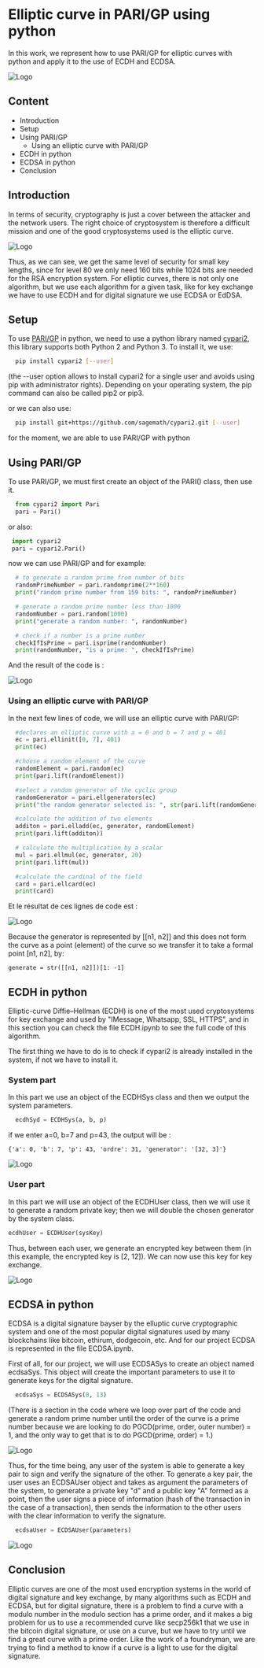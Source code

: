 
# Elliptic curve in PARI/GP using python

In this work, we represent how to use PARI/GP for elliptic curves with python and apply it to the use of ECDH and ECDSA.

![Logo](https://blogger.googleusercontent.com/img/b/R29vZ2xl/AVvXsEj6nzj-tSLlIfcup9vu7JQoRtqT5_1vkyeGsra49TT2MKTVKWelhStiNzhAXdDjrDHrIESRD-OAA6oawFcwYRHOH7R8v4iKMhLkyFWlzjUI_li19mHrbIXI9HxtQ2iZvd5gCccdGoS2KxUhs_Qs5wSz_AQfay7NmCTB_H0CSQ5oSMQ8a55ln_J3r5eYaw/s1545/ECCforGithub.png)
## Content
- Introduction
- Setup
- Using PARI/GP
  - Using an elliptic curve with PARI/GP
- ECDH in python
- ECDSA in python
- Conclusion
## Introduction

In terms of security, cryptography is just a cover between the attacker and the network users. The right choice of cryptosystem is therefore a difficult mission and one of the good cryptosystems used is the elliptic curve.

![Logo](https://blogger.googleusercontent.com/img/b/R29vZ2xl/AVvXsEjmY6f4FJCtk1EKPmm3QpqOTTX_fJab5uxsUMCPnDhY3rmeEsk9kE2SKTlMZnKR4PVgQ6sEaBIc9uBOdEluwUuEOJ1DIlKjJ46jWdMhqtdaZquTIeK5RiNKIIjLdNRYf8eCjjvlQZ0tD5NsuBsPuPMPtq3BzSCbd0Sm_apMXwEb37gPQ2ZYx9TEg2Uf1Q/s496/download.png)

Thus, as we can see, we get the same level of security for small key lengths, since for level 80 we only need 160 bits while 1024 bits are needed for the RSA encryption system. For elliptic curves, there is not only one algorithm, but we use each algorithm for a given task, like for key exchange we have to use ECDH and for digital signature we use ECDSA or EdDSA.

## Setup

To use [PARI/GP](https://pari.math.u-bordeaux.fr/doc.html) in python, we need to use a python library named [cypari2](https://github.com/sagemath/cypari2), this library supports both Python 2 and Python 3. To install it, we use:

```bash
  pip install cypari2 [--user]
```
(the --user option allows to install cypari2 for a single user and avoids using pip with administrator rights). Depending on your operating system, the pip command can also be called pip2 or pip3.

or we can also use:

```bash
  pip install git+https://github.com/sagemath/cypari2.git [--user]
```

for the moment, we are able to use PARI/GP with python

## Using PARI/GP

To use PARI/GP, we must first create an object of the PARI() class, then use it.

```python
  from cypari2 import Pari
  pari = Pari()
```
 or also:

 ```python
  import cypari2
  pari = cypari2.Pari()
 ```
now we can use PARI/GP and for example:

```python
  # to generate a random prime from number of bits
  randomPrimeNumber = pari.randomprime(2**160)
  print("random prime number from 159 bits: ", randomPrimeNumber)

  # generate a random prime number less than 1000
  randomNumber = pari.random(1000)
  print("generate a random number: ", randomNumber)

  # check if a number is a prime number
  checkIfIsPrime = pari.isprime(randomNumber)
  print(randomNumber, "is a prime: ", checkIfIsPrime)
```

And the result of the code is :

![Logo](https://blogger.googleusercontent.com/img/b/R29vZ2xl/AVvXsEiZCAopF99i0NGCjWa3gHk_xz96F0m5ju7VFf0NJFatcYttvtbARbzvxN8S-XsmxGlSewsW7znZo_Gwvr9dZpdeyUF4ILNMuVR1LgJ27oyjWJJhmmW7PLk3ffPwj24mXDkjAPrLDNPgxjZfMu3ZkCfhPQLp4i_JAq48KASlyrusPF4RHTs6gwEnneVJEA/s1600/ckech.png)

### Using an elliptic curve with PARI/GP

In the next few lines of code, we will use an elliptic curve with PARI/GP:

```python
  #declares an elliptic curve with a = 0 and b = 7 and p = 401
  ec = pari.ellinit([0, 7], 401)
  print(ec)

  #choose a random element of the curve
  randomElement = pari.random(ec)
  print(pari.lift(randomElement))

  #select a random generator of the cyclic group
  randomGenerator = pari.ellgenerators(ec)
  print("the random generator selected is: ", str(pari.lift(randomGenerator))[1: -1])

  #calculate the addition of two elements
  additon = pari.elladd(ec, generator, randomElement)
  print(pari.lift(additon))

  # calculate the multiplication by a scalar
  mul = pari.ellmul(ec, generator, 20)
  print(pari.lift(mul))

  #calculate the cardinal of the field
  card = pari.ellcard(ec)
  print(card)
```

Et le résultat de ces lignes de code est : 

![Logo](https://blogger.googleusercontent.com/img/b/R29vZ2xl/AVvXsEiB1cJvsm0PWJ-ILWWQsDGPHJmyJhEvwE9P_6Mgu9lYeVQ6xe9LPZQ5hrCONuSWPLHFvCm7RzQKLgj1pXb7twFWR9eMeMC2TgTRW657dqCd8nmiBndC-8OXJDK4eVZFomCSL-OwiJjmdrZ7C2zngFPatA063E1f6OQNqqVO9D0MjhBmgU0zXFuMhStx8A/s762/curveA.png)

Because the generator is represented by [[n1, n2]] and this does not form the curve as a point (element) of the curve so we transfer it to take a formal point [n1, n2], by:

```
generate = str([[n1, n2]])[1: -1]
```

## ECDH in python
Elliptic-curve Diffie–Hellman (ECDH) is one of the most used cryptosystems for key exchange and used by "IMessage, Whatsapp, SSL, HTTPS", and in this section you can check the file ECDH.ipynb to see the full code of this algorithm.

The first thing we have to do is to check if cypari2 is already installed in the system, if not we have to install it.
### System part
In this part we use an object of the ECDHSys class and then we output the system parameters.
```python
  ecdhSyd = ECDHSys(a, b, p)
```
if we enter a=0, b=7 and p=43, the output will be :

    {'a': 0, 'b': 7, 'p': 43, 'ordre': 31, 'generator': '[32, 3]'}

![Logo](https://blogger.googleusercontent.com/img/b/R29vZ2xl/AVvXsEgdWERMOjkpbkV2Uf0ayPcvJzL14LFgS2bXfyB0T6-KzsQfTqFNQsCsFp8J4JygV1NTwDzqMDSg2SC16s3YBKHM0lG5VntIU4UQ8awzuK18eLDRZIs8-mloVQtp2hLV5TSdOKvTDXFMYt51zKGwmTToN7YzXNS9jLyLM5WO_kX3gtl3E83XD8dFrbhGgg/s297/ECDHSystem.png)
### User part
In this part we will use an object of the ECDHUser class, then we will use it to generate a random private key; then we will double the chosen generator by the system class.

```python
ecdhUser = ECDHUser(sysKey)
```

Thus, between each user, we generate an encrypted key between them (in this example, the encrypted key is [2, 12]). We can now use this key for key exchange.

![Logo](https://blogger.googleusercontent.com/img/b/R29vZ2xl/AVvXsEh2oIh9Az0J0jh6uonZ2Z8IZl-WOHebUX3YLFZXYByyEBjV1Y5wLnV48TlM7vQQmI0v9CpiBDNNlTfxhrOozWEPAFRjwgTowrtXnB7_Kc7ycjXguXLaBGzwgmjS75zk0JuHTCre9g_H0OhEMeus_BE3blEk1qUEdat8TKZmVb-mZUq45R7b_u6DqWS1nA/s741/ECDHUser.png)

## ECDSA in python

ECDSA is a digital signature bayser by the elluptic curve cryptographic system and one of the most popular digital signatures used by many blockchains like bitcoin, ethirum, dodgecoin, etc.
And for our project ECDSA is represented in the file ECDSA.ipynb.

First of all, for our project, we will use ECDSASys to create an object named ecdsaSys. This object will create the important parameters to use it to generate keys for the digital signature.

```python
  ecdsaSys = ECDSASys(0, 13)
```

(There is a section in the code where we loop over part of the code and generate a random prime number until the order of the curve is a prime number because we are looking to do PGCD(prime, order, outer number) = 1, and the only way to get that is to do PGCD(prime, order) = 1.)

![Logo](https://blogger.googleusercontent.com/img/b/R29vZ2xl/AVvXsEjFvxiH6fW321v6FP5_iNB5IKGvmpo4xe9c8Ix_hJcqAUCyY7eQSYLI8svJ8rrRBgf7noAGB8WYlya_X_j3h-fQ8Sdu6wzVIFXD_AqdIcW4_WNP81iMRYLkdePSeOC3fNsjV2rh55Q3JFe8IQghVO5WAqxoX5rYpfthDVYwQRUy8Yp7Nh4iDgl8mxrQcw/s1600/Diagramme%20sans%20nom-Page-2.drawio.png)

Thus, for the time being, any user of the system is able to generate a key pair to sign and verify the signature of the other.
To generate a key pair, the user uses an ECDSAUser object and takes as argument the parameters of the system, to generate a private key "d" and a public key "A" formed as a point, then the user signs a piece of information (hash of the transaction in the case of a transaction), then sends the information to the other users with the clear information to verify the signature.

```python
  ecdsaUser = ECDSAUser(parameters)
```
![Logo](https://blogger.googleusercontent.com/img/b/R29vZ2xl/AVvXsEjJfsD2rpaP41-KVy1XeY0lqalPArr9SD8_1uyjYC4In1_3sFuJUThliZczr2IsMeMcg8AUAKaEK5F0dna6YMbpAsiudPpiBpIlONb0Hnw_pB59X1YqHL_V_QbqcpGOi0oPL6qTeLr5ZfM_2AsI4LWCGixOTFYoz29GBvXp7CTLDlsQHvo80YWn2QDqFg/s1600/ECDSAUser122.png)

## Conclusion

Elliptic curves are one of the most used encryption systems in the world of digital signature and key exchange, by many algorithms such as ECDH and ECDSA, but for digital signature, there is a problem to find a curve with a modulo number in the modulo section has a prime order, and it makes a big problem for us to use a recommended curve like secp256k1 that we use in the bitcoin digital signature, or use on a curve, but we have to try until we find a great curve with a prime order.
Like the work of a foundryman, we are trying to find a method to know if a curve is a light to use for the digital signature.